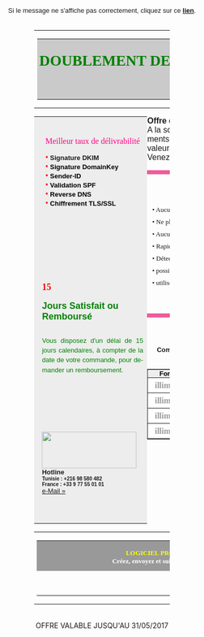 <HTML>
<META http-equiv=Content-Type content="text/html; charset=iso-8859-1">
<HEAD>
</HEAD>
<BODY style="tab-interval: 35.4pt; text-align:left" lang=FR vLink=purple link=blue>

<p style="margin-top: 0; margin-bottom: 0" align="center">
<font face="Arial" size="2">Si le message ne s'affiche pas correctement, cliquez 
sur ce <b><a href="http://www.cybernetplus.com/campagnes/5-17/service-smtp-d.html">lien</a></b>.<br>
&nbsp;</font></p>
<center> 
<DIV class=WordSection1>

<TABLE style="WIDTH: 53%" border=0 cellSpacing=0 cellPadding=0>

<TR>
<TD style="PADDING-BOTTOM: 0cm; PADDING-TOP: 0cm; PADDING-LEFT: 0cm; PADDING-RIGHT: 0cm">
<DIV align=center>
<TABLE style="WIDTH: 704px" border=0 cellSpacing=0 cellPadding=0>

<TR style="HEIGHT: 89.25pt">
<TD style="padding:0cm; HEIGHT: 89.25pt; BACKGROUND: #CACACA; " width=704>
<P style="TEXT-ALIGN: center" align=right><STRONG>
<SPAN style="FONT-SIZE: 22pt; FONT-FAMILY: 'Arial Black'; COLOR: #008000">
DOUBLEMENT </SPAN>
<font color="#008000"><span style="font-family: Arial Black; font-size: 22pt">DE 
LA PERIODE </span></font>
<SPAN style="FONT-SIZE: 22pt; FONT-FAMILY: 'Arial Black'; ">
<font color="#008000">D'ABONNEMENT </font><font color="#FFFF00">SMTP</font></SPAN></STRONG></P></TD></TR></TABLE>
</DIV>
<DIV align=center>
<TABLE style="WIDTH: 716px" border=0 cellSpacing=5 cellPadding=0>

<TR>
<TD style="PADDING-BOTTOM: 0cm; PADDING-TOP: 0cm; PADDING-LEFT: 0cm; PADDING-RIGHT: 0cm" vAlign=top>
<TABLE border=0 cellSpacing=0 cellPadding=0 width=260>

<TR style="HEIGHT: 33.75pt">
<TD style="HEIGHT: 33.75pt; BACKGROUND: #ededed; PADDING-BOTTOM: 0cm; PADDING-TOP: 0cm; PADDING-LEFT: 11.25pt; PADDING-RIGHT: 6pt">

<P style="MARGIN-BOTTOM: 10.5pt" align="center"><SPAN style="font-size: 15pt; COLOR: #313131; FONT-FAMILY: Arial Black ">&nbsp; <br>
</SPAN><span style="font-family: Arial Black; color: #FF0080">Meilleur 
taux de délivrabilité</font></span></P>

</TD></TR>






<TR>
<TD style="BACKGROUND: #ededed; PADDING-BOTTOM: 0cm; PADDING-TOP: 0cm; PADDING-LEFT: 11.25pt; PADDING-RIGHT: 6pt">
<P style="MARGIN-LEFT: 5pt; tab-stops: list 36.0pt; margin-top:0; margin-bottom:0" align="left">
<font size="3" color="#FF0000">
<SPAN style="FONT-FAMILY: 'Tahoma'; ">&#8226;</SPAN></font><span style="font-family: Arial,sans-serif"><b><font size="2"> Signature DKIM</font></b></span><SPAN style="FONT-FAMILY: 'Arial','sans-serif'; COLOR: black"><font size="2"><br>
</font></SPAN>
<font size="3" color="#FF0000">
<SPAN style="FONT-FAMILY: 'Tahoma'; ">&#8226;</SPAN></font><SPAN style="FONT-FAMILY: 'Arial','sans-serif'; COLOR: black"><b><font size="2"> Signature DomainKey<br>
</font></b></SPAN>
<font size="3" color="#FF0000">
<SPAN style="FONT-FAMILY: 'Tahoma'; ">&#8226;</SPAN></font><SPAN style="FONT-FAMILY: 'Arial','sans-serif'; COLOR: black"><b><font size="2"> Sender-ID<br>
</font></b></SPAN>
<font size="3" color="#FF0000">
<SPAN style="FONT-FAMILY: 'Tahoma'; ">&#8226;</SPAN></font><SPAN style="FONT-FAMILY: 'Arial','sans-serif'; COLOR: black"><b><font size="2">
Validation SPF<br>
</font></b></SPAN>
<font size="3" color="#FF0000">
<SPAN style="FONT-FAMILY: 'Tahoma'; ">&#8226;</SPAN></font><SPAN style="FONT-FAMILY: 'Arial','sans-serif'; COLOR: black"><b><font size="2">
Reverse DNS<br>
</font></b></SPAN>
<font size="3" color="#FF0000">
<SPAN style="FONT-FAMILY: 'Tahoma'; ">&#8226;</SPAN></font><SPAN style="FONT-FAMILY: 'Arial','sans-serif'; COLOR: black"><b><font size="2">
Chiffrement TLS/SSL</font></b><br>&nbsp;</SPAN></P>



<P style="MARGIN-LEFT: 5pt; tab-stops: list 36.0pt; margin-top:0; margin-bottom:0" align="center">
&nbsp;</P></TD></TR>
<TR style="HEIGHT: 33.75pt">
<TD style="HEIGHT: 33.75pt; BACKGROUND: #ededed; PADDING-BOTTOM: 0cm; PADDING-TOP: 0cm; PADDING-LEFT: 11.25pt; PADDING-RIGHT: 6pt">
<P>&nbsp;</P></TD></TR>
<TR>
<TD style="BACKGROUND: #ededed; PADDING-BOTTOM: 0cm; PADDING-TOP: 6pt; PADDING-LEFT: 11.25pt; PADDING-RIGHT: 6pt" width="200">
<p style="LINE-HEIGHT: 100%; margin-left:30px; margin-right:0px; margin-bottom:0px" align="center">&nbsp; </p>
<p style="margin:0; LINE-HEIGHT: 150%; " align="center">

<b>

<font color="#FF0000" face="Arial Black" size="4">15</font><font color="#FF0000" face="Arial" size="4"> </font>

<font color="#008000" face="Arial" size="4">Jours Satisfait ou Remboursé</font></b><font size="1" face="Arial"><b><br>
&nbsp;</b></font></p>



<p style="margin:0; LINE-HEIGHT: 120%; tab-stops: list 36.0pt; " align="justify">
<font face="Arial" size="2"><font color="#008000">Vous disposez d'un délai de 15 jours calendaires, à 
compter de la date de votre commande, pour demander un remboursement.</font><br>
&nbsp;<br>
<br>
<br>
</font>
<br>
&nbsp;</p></TD></TR>
<TR style="HEIGHT: 70.5pt">
<TD style="HEIGHT: 99px; BACKGROUND: #ededed; PADDING-BOTTOM: 0cm; PADDING-TOP: 0cm; PADDING-LEFT: 11.25pt; PADDING-RIGHT: 6pt">
<P><font size="2" face="Arial"><b>
<img border="0" src="http://www.cybernetplus.com/logo.png" width="187" height="72" alt=""><br>
Hotline</b><br>
</font><font size="1" face="Arial"><b>Tunisie : +216 98 580 482<br>
France : +33 9 77 55 01 01<br>
</b></font><font size="2" face="Arial">
<a href="http://www.cybernetplus.com/campagnes/5-17/contact.html">
e-Mail »</a></font><br>
<br>
&nbsp;</P>
</TD></TR></TABLE>


<TD style="padding:0cm; border-top:medium none; border-right:medium none; WIDTH: 400px; BORDER-LEFT: medium none" vAlign=top>
<P class=date1 style="text-align: justify">
<span style="font-family: Arial"><font size="3">
<b>Offre de doublement d'abonnement SMTP :</b><br>
A la souscription à un abonnement SMTP parmi les abonnements ci-dessous, nous vous 
offrons le deuxième de même valeur.<br>
Venez vite profitez de cette offre exceptionnelle ! </font></span></P>

<DIV style="BORDER-TOP: 6pt solid #ed5d9a; BORDER-RIGHT: medium none; WIDTH: 429px; BORDER-BOTTOM: medium none; PADDING-BOTTOM: 0cm; PADDING-TOP: 8pt; PADDING-LEFT: 0cm; BORDER-LEFT: medium none; PADDING-RIGHT: 0cm; height:602px">

<P style="MARGIN-BOTTOM: 0px; BORDER-TOP: medium none; WIDTH: 376px; BORDER-RIGHT: medium none; BORDER-BOTTOM: medium none; PADDING-BOTTOM: 0cm; TEXT-ALIGN: center; PADDING-TOP: 0cm; PADDING-LEFT: 0cm; BORDER-LEFT: medium none; MARGIN-TOP: 0px; PADDING-RIGHT: 0cm" align=center>
<span style="font-size: 15pt; color: #FF0080; font-family: Arial Black">
Avantages</SPAN></P>
<P style="border:medium none; padding:0cm; MARGIN-BOTTOM: 0px; WIDTH: 376px; TEXT-ALIGN: left; MARGIN-TOP: 0px; line-height:150%" align=center>
<span style="font-size: 8pt; color: #FF0080; font-family: Arial Black">
&nbsp;<br>
</SPAN><font face="Tahoma"><font size="2">&nbsp;&nbsp; &#8226; Aucune contrainte de quantités.<br>
&nbsp;&nbsp;
&#8226; Ne plus passer par le serveur SMTP de votre FAI.<br>
&nbsp;&nbsp;
&#8226; Aucun risque de suspension de votre accès Internet.<br>
&nbsp;&nbsp;
&#8226; Rapidité de distribution de vos messages.<br>
&nbsp;&nbsp;
&#8226; Détection des emails non actifs.<br>
&nbsp;&nbsp;
&#8226; possibilité de suivi comportemental (Tracking).<br>
&nbsp;&nbsp;
&#8226; utiliser votre adresse email préférée quel que soit 
votre FAI.</SPAN></font></P>
</font>
<P style="MARGIN-BOTTOM: 0; margin-top:0; WIDTH: 376px; line-height:150%" align="right">
<font size="3"><strong><span style="font-family: Arial"><a href="http://www.cybernetplus.com/campagnes/5-17/avantages.html">Détails »</a>&nbsp;&nbsp;&nbsp;</span></strong></font><b><font face="Tahoma">&nbsp;<br>
&nbsp;</font></b></P>
<DIV style="BORDER-TOP: 6pt solid #ed5d9a; BORDER-RIGHT: medium none; WIDTH: 431px; BORDER-BOTTOM: medium none; PADDING-BOTTOM: 0cm; PADDING-TOP: 8pt; PADDING-LEFT: 0cm; BORDER-LEFT: medium none; PADDING-RIGHT: 0cm; height:303px">




<P style="margin:0; border:medium none; padding:0cm; TEXT-ALIGN: center; " align=center>
<span style="font-family: Arial Black; font-size: 15pt; color: #FF0080"><br>
</span><span style="font-size: 15pt; color: #FF0080; font-family: Arial Black">
Abonnements simples et flexibles<br>
</span><font size="1"><span style="color: #FF0080; font-family: Arial Black">&nbsp;</span></font><span lang="en-us"><b><font face="Arial,sans-serif" size="2">Compatible avec tous les logiciels et les applications d'emailing<br>
<br>
&nbsp;</font></b></span></P>
<P style="border:medium none; margin:0; padding:0cm; TEXT-ALIGN: center; " align=center>


<div align="center" style="font-size: 11px; font-style: normal; font-variant: normal; font-weight: normal; letter-spacing: normal; line-height: normal; orphans: auto; text-indent: 0px; text-transform: none; white-space: normal; widows: auto; word-spacing: 0px; -webkit-text-stroke-width: 0px; margin: 0px; padding: 0px; color: rgb(0, 0, 0); font-family: verdana; background-color: rgb(255, 255, 255);">
	<table id="table1" border="1" width="399" style="border-collapse: collapse; border-spacing: 0px; margin: 0px; padding: 0px;">
		<tr>
			<td bgcolor="#EEEEEE" width="55%" style="font-size: 11px; margin: 0px; padding: 0px; color: rgb(0, 0, 0); text-align: center; vertical-align: top; font-family: verdana;">
			<p style="margin-top: 0; margin-bottom: 0">
			<font size="2" face="Arial"><b>Forfait</b></font></td>
			<td bgcolor="#EEEEEE" width="44%" style="font-size: 11px; margin: 0px; padding: 0px; color: rgb(0, 0, 0); text-align: center; vertical-align: top; font-family: verdana;">
			<p style="margin-top: 0; margin-bottom: 0">
			<font size="2" face="Arial"><b>Validité</b></font></td>
		</tr>
		<tr>
			<td width="55%" height="30px" style="font-size: 11px; margin: 0px; padding: 0px; color: rgb(0, 0, 0); vertical-align: middle; font-family: verdana; text-align: left;">
			<p style="padding: 0px; margin-left:5px; margin-right:0px; margin-top:0px; margin-bottom:0px">
			<b>
			<font face="Verdana" color="#999999" size="3">&nbsp;&nbsp;illimité I</font></b></td>
			<td width="44%" style="font-size: 11px; margin: 0px; padding: 0px; color: rgb(0, 0, 0); text-align: center; vertical-align: middle; font-family: verdana;">
			<p style="padding: 0px; margin-left:10px; margin-right:0px; margin-top:0px; margin-bottom:0px">
			<b>
			<font face="Verdana" color="#999999" size="3">01 mois</font></b></td>
		</tr>
		<tr>
			<td width="55%" height="30px" style="font-size: 11px; margin: 0px; padding: 0px; color: rgb(0, 0, 0); vertical-align: middle; font-family: verdana; text-align: left;">
			<p style="padding: 0px; margin-left:5px; margin-right:0px; margin-top:0px; margin-bottom:0px">
			<b>
			<font face="Verdana" color="#999999" size="3">&nbsp;&nbsp;illimité II</font></b></td>
			<td width="44%" style="font-size: 11px; margin: 0px; padding: 0px; color: rgb(0, 0, 0); text-align: center; vertical-align: middle; font-family: verdana;">
			<p style="padding: 0px; margin-left:10px; margin-right:0px; margin-top:0px; margin-bottom:0px">
			<b>
			<font face="Verdana" color="#999999" size="3">03 mois</font></b></td>
		</tr>
		<tr>
			<td width="55%" height="30px" style="font-size: 11px; margin: 0px; padding: 0px; color: rgb(0, 0, 0); vertical-align: middle; font-family: verdana; text-align: left;">
			<p style="padding: 0px; margin-left:5px; margin-right:0px; margin-top:0px; margin-bottom:0px">
			<b>
			<font face="Verdana" color="#999999" size="3">&nbsp;&nbsp;illimité III</font></b></td>
			<td width="44%" style="font-size: 11px; margin: 0px; padding: 0px; color: rgb(0, 0, 0); text-align: center; vertical-align: middle; font-family: verdana;">
			<p style="padding: 0px; margin-left:10px; margin-right:0px; margin-top:0px; margin-bottom:0px">
			<b>
			<font face="Verdana" color="#999999" size="3">06 mois</font></b></td>
		</tr>
		<tr>
			<td width="55%" height="30px" style="font-size: 11px; margin: 0px; padding: 0px; color: rgb(0, 0, 0); vertical-align: middle; font-family: verdana; text-align: left;">
			<p style="padding: 0px; margin-left:5px; margin-right:0px; margin-top:0px; margin-bottom:0px">
			<b>
			<font face="Verdana" color="#999999" size="3">&nbsp; 
			illimité IV</font></b></td>
			<td width="44%" style="font-size: 11px; margin: 0px; padding: 0px; color: rgb(0, 0, 0); text-align: center; vertical-align: middle; font-family: verdana;">
			<p style="padding: 0px; margin-left:10px; margin-right:0px; margin-top:0px; margin-bottom:0px">
			<b>
			<font face="Verdana" color="#999999" size="3">12 mois</font></b></td>
		</tr>
		</table>
</div>
<P style="border:medium none; padding:0cm; MARGIN-BOTTOM: 7.5pt; " align=center>
&nbsp;&nbsp;&nbsp;&nbsp;&nbsp;&nbsp;&nbsp;&nbsp;&nbsp;&nbsp;&nbsp;&nbsp;&nbsp;&nbsp;&nbsp;&nbsp;&nbsp;&nbsp;&nbsp;&nbsp;&nbsp;&nbsp;&nbsp;&nbsp;&nbsp;&nbsp;&nbsp;&nbsp;&nbsp;&nbsp;&nbsp;&nbsp;&nbsp;&nbsp;&nbsp;&nbsp;&nbsp;&nbsp;&nbsp;&nbsp;&nbsp;&nbsp;&nbsp;&nbsp;&nbsp;
<b>
<span lang="en-us">
<font face="Arial,sans-serif">
<a href="http://www.cybernetplus.com/campagnes/5-17/contact.html">
Demandez un devis »</a></font></span></P></DIV>



</TD></TR></TABLE></DIV>
<DIV align=center>
<TABLE style="WIDTH: 706px" border=0 cellSpacing=0 cellPadding=0>

<TR>
<TD style="PADDING-BOTTOM: 0pt; PADDING-TOP: 0cm; PADDING-LEFT: 0cm; PADDING-RIGHT: 0cm" width=706 bgcolor="#999999" align="center" height="50">
<P style="margin-top:0; margin-bottom:0" align=center>
<font color="#FFFFFF"><font size="1">
<span style="font-family: Arial Black; font-weight: 700; letter-spacing: normal">&nbsp;</span></font><span style="font-family: Arial Black; font-weight: 700; font-size: small; letter-spacing: normal"><br>
&nbsp;&nbsp;&nbsp;&nbsp;</span></font><span style="letter-spacing: normal"><font color="#FFFF00"><span style="font-family: verdana; font-weight: 700; font-size: small">LOGICIEL 
PROFESSIONNEL D'EMAILING (
<a href="http://www.cybernetplus.com/campagnes/MT10-14.htm">Mail Tracking</a> ) 
:</span></font></span><span style="font-family: verdana; font-weight: 700; font-size: small"> 
</span><span style="letter-spacing: normal"><font color="#FFFFFF">
<span style="font-family: verdana; font-weight: 700; font-size: small"><br>
C</span></font></span><font color="#FFFFFF"><span style="font-family: verdana; font-size: small; letter-spacing: normal; font-weight: 700; ">réez, envoyez 
et suivez vos campagnes en toute indépendance. </span>
<a href="http://www.cybernetplus.com/Mail_Tracking.pdf">
<span style="font-family: verdana; font-size: small; letter-spacing: normal; ">+ 
détails </span><span style="font-size: small; letter-spacing: normal; ">
<font face="Arial">»</font></span></a></font><span style="font-family: Arial,sans-serif; font-size: 8.5pt; font-weight: 700"><br>
</span><font size="1">
<span style="font-family: Arial,sans-serif; font-weight: 700">
&nbsp;</span></font></P></TD></TR>

<TR>
<TD style="PADDING-BOTTOM: 0pt; PADDING-TOP: 0cm; PADDING-LEFT: 0cm; PADDING-RIGHT: 0cm" width=706 align="center" height="26">
<p align="right">
<a href='mailto:netplus.desab@gmail.com?subject=desabonnement'><font size="2">Pour vous désinscrire, cliquez ici</font></a></TD></TR></TABLE>

</DIV>
</TD></TR></TABLE>
<br>
OFFRE VALABLE JUSQU'AU 31/05/2017
</DIV></center></BODY></HTML>
